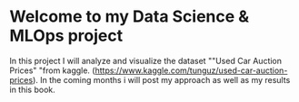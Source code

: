 # Welcome to my Data Science & MLOps project

In this project I will analyze and visualize the dataset ""Used Car Auction Prices" "from kaggle. (<https://www.kaggle.com/tunguz/used-car-auction-prices>).
In the coming months i will post my approach as well as my results in this book.
